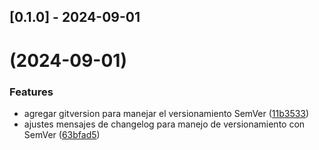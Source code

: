 ## [0.1.0] - 2024-09-01
#  (2024-09-01)


### Features

* agregar gitversion para manejar el versionamiento SemVer ([11b3533](https://github.com/zluis1992/ProductCatalogManagementAPI/commit/11b353326ee3af16216b26d65ec27a9473164a7b))
* ajustes mensajes de changelog para manejo de versionamiento con SemVer ([63bfad5](https://github.com/zluis1992/ProductCatalogManagementAPI/commit/63bfad50e8f2951cba5f044aec15acf00382c59f))



